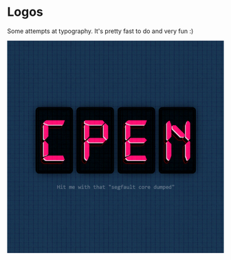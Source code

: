 # Logos

Some attempts at typography. It's pretty fast to do and very fun :)

![A picture for my year's computer engineering group chat](cpen/screenshot.png)
